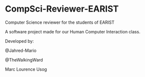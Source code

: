 # CompSci-Reviewer-EARIST
Computer Science reviewer for the students of EARIST

A software project made for our Human Computer Interaction class.

Developed by:

@Jahred-Mario

@TheWalkingWard

Marc Lourence Usog
